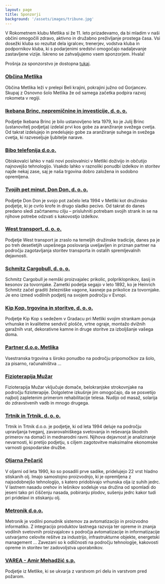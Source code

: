 ```yaml
---
layout: page
title: Sponzorji
background: '/assets/images/tribune.jpg'
---
```


V Rokometnem klubu Metlika si že 11. leto prizadevamo, da bi mladim v naši občini omogočili zdravo, aktivno in družabno preživljanje prostega časa.  Vsi dosežki kluba so rezultat dela igralcev, trenerjev, vodstva kluba in podpornikov kluba, ki s podarjenimi sredstvi omogočajo nadaljevanje zastavljene vizije. Iskreno se zahvaljujemo vsem sponzorjem. Hvala!

Prošnja za sponzorstvo je dostopna [tukaj](/assets/pdfs/prosnja-sponzorstvo-2018.pdf).


### [Občina Metlika](https://www.metlika.si/) 

Občina Metlika leži v prelepi Beli krajini, pokrajini južno od Gorjancev. Skupaj z Osnovno šolo Metlika že od samega 
začetka podpira razvoj rokometa v regiji.


### [Ikebana Brinc, nepremičnine in investicije, d. o. o.](http://freeweb.siol.net/brincj/)


Podjetje Ikebana Brinc je bilo ustanovljeno leta 1979, ko je Julij Brinc (ustanovitelj podjetja) izdelal prvi kos gobe 
za aranžiranje svežega cvetja. Od takrat izdelujejo in predelujejo gobe za aranžiranje suhega in svežega cvetja, ki 
razveseljuje ljubitelje narave.
	
	
### [Bibo telefonija d.o.o.](https://www.facebook.com/bibo.telefonija/)


Obiskovalci lahko v naši novi poslovalnici v Metliki doživijo in občutijo najnovejšo tehnologijo. Vsakdo lahko v 
raznoliki ponudbi izdelkov in storitev najde nekaj zase, saj je naša trgovina dobro založena in sodobno opremljena.


### [Tvojih pet minut, Don Don, d. o. o.](https://tvojih5minut.si)


Podjetje Don Don je svojo pot začelo leta 1994 v Metliki kot družinsko podjetje, ki je cvrlo krofe in drugo sladko 
pecivo. Od takrat do danes predano sledi začrtanemu cilju – prisluhniti potrebam svojih strank in se na njihove potrebe 
odzvati s kakovostjo izdelkov.


### [West transport, d. o. o.](https://www.westtransport.si/)


Podjetje West transport je zraslo na temeljih družinske tradicije, danes pa je po treh desetletjih uspešnega poslovanja 
uveljavljen in priznan partner na področju zagotavljanja storitev transporta in ostalih spremljevalnih dejavnosti.

	
### [Schmitz Cargobull, d. o. o.](https://www.cargobull.com/en/index.php)


Schmitz Cargobull je nemški proizvajalec prikolic, polpriklopnikov, šasij in kesonov za tovornjake. Zametki podetja segajo 
v leto 1892, ko je Heinrich Schmitz začel graditi železniške vagone, kasneje pa prikolice za tovornjake. Je eno izmed 
vodilnih podjetij na svojem področju v Evropi.

	
### [Kip Kop, trgovina in storitve, d. o. o.](https://www.kipkop.si)


Podjetje Kip Kop s sedežem v Gradacu pri Metliki svojim strankam ponuja vrhunske in kvalitetne sendvič plošče, vrtne 
ograje, montažo dvižnih garažnih vrat, dekorativne kamne in druge storitve za izboljšanje vašega doma.

	
### [Partner d.o.o. Metlika](http://www.partner.si/)


Vsestranska trgovina s široko ponudbo na področju pripomočkov za šolo, za pisarno, računalništva ...

		
### [Fizioterapija Mužar](fthmuzar.si)


Fizioterapija Mužar vključuje domače, belokranjske strokovnjake na področju fizioterapije. Dolgoletne izkušnje jim 
omogočajo, da se posvetijo najbolj zapletenim primerom rehabilitacije telesa. Nudijo od masaž, solarija do zdravstvenih 
vadb in mnogo drugega.

	
### [Trtnik in Trtnik, d. o. o.](http://www.trtnik.com/)


Trtnik in Trtnik d.o.o. je podjetje, ki od leta 1994 deluje na področju upravljanja tveganj, zavarovalniškega svetovanja 
in reševanja škodnih primerov na domači in mednarodni ravni. Njihova dejavnost je analiziranje nevarnosti, ki pretijo 
podjetju, s ciljem zagotovitve maksimalne ekonomske varnosti gospodarske družbe.
	
	
### [Oljarna Pečarič](https://oljarnapecaric.si)


V oljarni od leta 1990, ko so posadili prve sadike, pridelujejo 22 vrst hladno stiskanih olj. Imajo samostojno proizvodnjo, 
ki je opremljena z najsodobnejšo tehnologijo, s katero pridobivajo vrhunska olja iz suhih jedrc. V lastnem nasadu orehov 
in lešnikov sodeluje vsa družina od spomladi do jeseni tako pri čiščenju nasada, pobiranju plodov, sušenju jedrc kakor 
tudi pri pridelavi in stiskanju olj.
	
	
### [Metronik d.o.o.](www.metronik.si)


Metronik je vodilni ponudnik sistemov za avtomatizacijo in proizvodno informatiko. Z integracijo produktov lastnega 
razvoja ter opreme in znanja vodilnih svetovnih proizvajalcev s področja avtomatizacije in informatizacije ustvarjamo 
celovite rešitve za industrijo, infrastrukturne objekte, energetski management ... Zavezani so k odličnosti na področju 
tehnologije, kakovosti opreme in storitev ter zadovoljstva uporabnikov.
	
	
### [VAREA - Amir Mehadžić s.p.](www.varea.si)


Podjetje iz Metlike, ki se ukvarja z varstvom pri delu in varstvom pred požarom.
